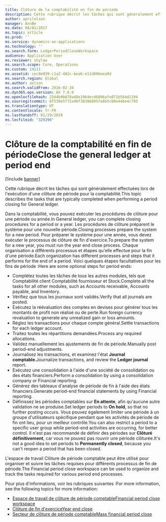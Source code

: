```yaml
---
title: Clôture de la comptabilité en fin de période
description: Cette rubrique décrit les tâches qui sont généralement effectuées lors de l'exécution d'une clôture de période pour la comptabilité.
author: aprilolson
manager: AnnBe
ms.date: 08/01/2017
ms.topic: article
ms.prod: ''
ms.service: dynamics-ax-applications
ms.technology: ''
ms.search.form: LedgerPeriodCloseWorkspace
audience: Application User
ms.reviewer: shylaw
ms.search.scope: Core, Operations
ms.custom: 14111
ms.assetid: cec9e039-c1a2-482c-bea6-e11d896eea9d
ms.search.region: Global
ms.author: aolson
ms.search.validFrom: 2016-02-28
ms.dyn365.ops.version: AX 7.0.0
ms.openlocfilehash: 23d4b9b070a48e1964ecd6896afe071b564d1194
ms.sourcegitcommit: 0f530e5f72a40f383868957a6b5cb0e446e4c795
ms.translationtype: HT
ms.contentlocale: fr-FR
ms.lasthandoff: 01/29/2019
ms.locfileid: "329296"
---
```

# <a name="close-the-general-ledger-at-period-end"></a><span data-ttu-id="656de-103">Clôture de la comptabilité en fin de période</span><span class="sxs-lookup"><span data-stu-id="656de-103">Close the general ledger at period end</span></span>

[!include [banner](../includes/banner.md)]

<span data-ttu-id="656de-104">Cette rubrique décrit les tâches qui sont généralement effectuées lors de l'exécution d'une clôture de période pour la comptabilité.</span><span class="sxs-lookup"><span data-stu-id="656de-104">This topic describes the tasks that are typically completed when performing a period closing for General ledger.</span></span> 

<span data-ttu-id="656de-105">Dans la comptabilité, vous pouvez exécuter les procédures de clôture pour une période ou année.</span><span class="sxs-lookup"><span data-stu-id="656de-105">In General ledger, you can complete closing procedures for a period or a year.</span></span> <span data-ttu-id="656de-106">Les procédures de clôture préparent le système pour une nouvelle période.</span><span class="sxs-lookup"><span data-stu-id="656de-106">Closing processes prepare the system for a new period.</span></span> <span data-ttu-id="656de-107">Pour préparer le système pour une année, vous devez exécuter le processus de clôture de fin d'exercice.</span><span class="sxs-lookup"><span data-stu-id="656de-107">To prepare the system for a new year, you must run the year end close process.</span></span> <span data-ttu-id="656de-108">Chaque organisation a différents processus et étapes qu'elle effectue pour la fin d'une période.</span><span class="sxs-lookup"><span data-stu-id="656de-108">Each organization has different processes and steps that it performs for the end of a period.</span></span> <span data-ttu-id="656de-109">Voici quelques étapes facultatives pour les fins de période :</span><span class="sxs-lookup"><span data-stu-id="656de-109">Here are some optional steps for period ends:</span></span>

-   <span data-ttu-id="656de-110">Complétez toutes les tâches de tous les autres modules, tels que Comptabilité client Comptabilité fournisseur et Stock.</span><span class="sxs-lookup"><span data-stu-id="656de-110">Complete all the tasks for all other modules, such as Accounts receivable, Accounts payable, and Inventory.</span></span>
-   <span data-ttu-id="656de-111">Vérifiez que tous les journaux sont validés.</span><span class="sxs-lookup"><span data-stu-id="656de-111">Verify that all journals are posted.</span></span>
-   <span data-ttu-id="656de-112">Exécutez la réévaluation des comptes en devises pour générer tous les montants de profit non réalisé ou de perte.</span><span class="sxs-lookup"><span data-stu-id="656de-112">Run foreign currency revaluation to generate any unrealized gain or loss amounts.</span></span>
-   <span data-ttu-id="656de-113">Réglez les transactions pour chaque compte général.</span><span class="sxs-lookup"><span data-stu-id="656de-113">Settle transactions for each ledger account.</span></span>
-   <span data-ttu-id="656de-114">Traitez toutes les répartitions demandées.</span><span class="sxs-lookup"><span data-stu-id="656de-114">Process any required allocations.</span></span>
-   <span data-ttu-id="656de-115">Validez manuellement les ajustements de fin de période.</span><span class="sxs-lookup"><span data-stu-id="656de-115">Manually post period-end adjustments.</span></span>
-   <span data-ttu-id="656de-116">Journalisez les transactions, et examinez l'état **Journal comptable**.</span><span class="sxs-lookup"><span data-stu-id="656de-116">Journalize transactions, and review the **Ledger journal** report.</span></span>
-   <span data-ttu-id="656de-117">Exécutez une consolidation à l'aide d'une société de consolidation ou des états financiers.</span><span class="sxs-lookup"><span data-stu-id="656de-117">Perform a consolidation by using a consolidation company or Financial reporting.</span></span>
-   <span data-ttu-id="656de-118">Générez des tableaux d'analyse de période de fin à l'aide des états financiers.</span><span class="sxs-lookup"><span data-stu-id="656de-118">Generate period-end financial statements by using Financial reporting.</span></span>
-   <span data-ttu-id="656de-119">Définissez les périodes comptables sur **En attente**, afin qu'aucune autre validation ne se produise.</span><span class="sxs-lookup"><span data-stu-id="656de-119">Set ledger periods to **On hold**, so that no further posting occurs.</span></span> <span data-ttu-id="656de-120">Vous pouvez également limiter une période à un groupe d'utilisateurs spécifique pendant que les activités de période de fin ont lieu, pour un meilleur contrôle.</span><span class="sxs-lookup"><span data-stu-id="656de-120">You can also restrict a period to a specific user group while period-end activities are occurring, for better control.</span></span> <span data-ttu-id="656de-121">Il n'est pas recommandé de définir des périodes sur **Clôturé définitivement**, car vous ne pouvez pas rouvrir une période clôturée.</span><span class="sxs-lookup"><span data-stu-id="656de-121">It's not a good idea to set periods to **Permanently closed**, because you can't reopen a period that has been closed.</span></span>

<span data-ttu-id="656de-122">L'espace de travail Clôture de période comptable peut être utilisé pour organiser et suivre les tâches requises pour différents processus de fin de période.</span><span class="sxs-lookup"><span data-stu-id="656de-122">The Financial period close workspace can be used to organize and track the tasks required for various period end processes.</span></span> 


<span data-ttu-id="656de-123">Pour plus d'informations, voir les rubriques suivantes :</span><span class="sxs-lookup"><span data-stu-id="656de-123">For more information, see the following topics for more information:</span></span>
- [<span data-ttu-id="656de-124">Espace de travail de clôture de période comptable</span><span class="sxs-lookup"><span data-stu-id="656de-124">Financial period close workspace</span></span>](financial-period-close-workspace.md) 
- [<span data-ttu-id="656de-125">Clôture de fin d'exercice</span><span class="sxs-lookup"><span data-stu-id="656de-125">Year end close</span></span>](Year-end-close.md)  
- [<span data-ttu-id="656de-126">Secteur de clôture de période comptable</span><span class="sxs-lookup"><span data-stu-id="656de-126">Mass financial period close</span></span>](tasks/mass-financial-period-close.md)





